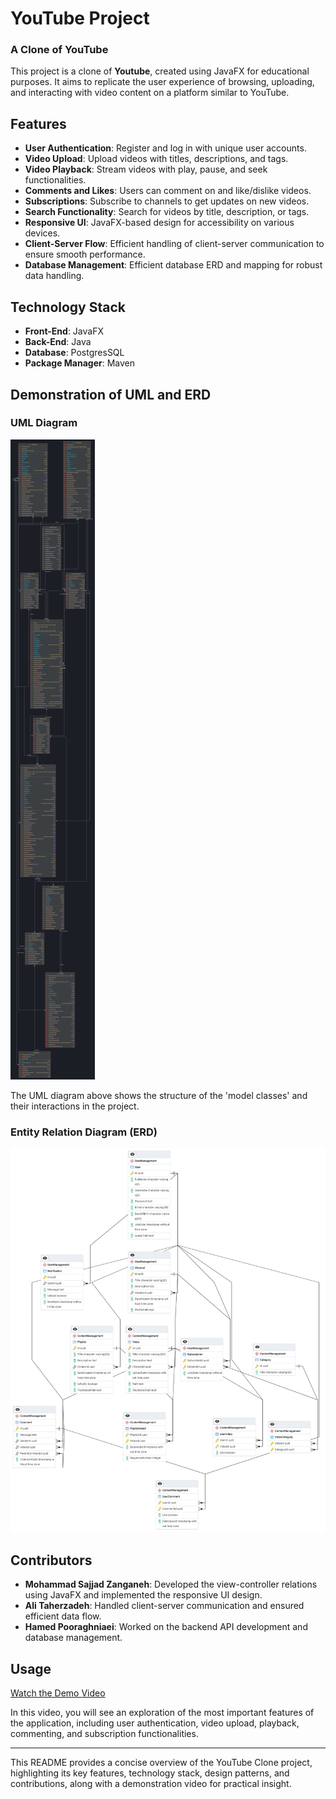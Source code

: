 # YouTube Project

### A Clone of YouTube

This project is a clone of **Youtube**, created using JavaFX for educational purposes. It aims to replicate the user experience of browsing, uploading, and interacting with video content on a platform similar to YouTube.

## Features

- **User Authentication**: Register and log in with unique user accounts.
- **Video Upload**: Upload videos with titles, descriptions, and tags.
- **Video Playback**: Stream videos with play, pause, and seek functionalities.
- **Comments and Likes**: Users can comment on and like/dislike videos.
- **Subscriptions**: Subscribe to channels to get updates on new videos.
- **Search Functionality**: Search for videos by title, description, or tags.
- **Responsive UI**: JavaFX-based design for accessibility on various devices.
- **Client-Server Flow**: Efficient handling of client-server communication to ensure smooth performance.
- **Database Management**: Efficient database ERD and mapping for robust data handling.

## Technology Stack

- **Front-End**: JavaFX
- **Back-End**: Java
- **Database**: PostgresSQL
- **Package Manager**: Maven

## Demonstration of UML and ERD

### UML Diagram

![UML Diagram](ModelClassesUML.png)

The UML diagram above shows the structure of the 'model classes' and their interactions in the project.
### Entity Relation Diagram (ERD)

![ERD](ERD.png)
## Contributors
- **Mohammad Sajjad Zanganeh**: Developed the view-controller relations using JavaFX and implemented the responsive UI design.
- **Ali Taherzadeh**: Handled client-server communication and ensured efficient data flow.
- **Hamed Pooraghniaei**: Worked on the backend API development and database management.

## Usage

[Watch the Demo Video](path-to-your-demo-video.mp4)

In this video, you will see an exploration of the most important features of the application, including user authentication, video upload, playback, commenting, and subscription functionalities.

---

This README provides a concise overview of the YouTube Clone project, highlighting its key features, technology stack, design patterns, and contributions, along with a demonstration video for practical insight.